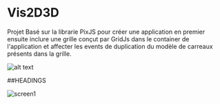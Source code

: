 # Vis2D3D
Projet Basé sur la librarie PixJS pour créer une application en premier ensuite inclure une grille conçut par GridJs dans le container de l'application et affecter les events de duplication du modèle de carreaux présents dans la grille.

![alt text](https://ibb.co/n8Tx63M)

##HEADINGS

![screen1](https://user-images.githubusercontent.com/45941976/122078761-1ce32400-cdfd-11eb-878d-e8db62291083.png)
